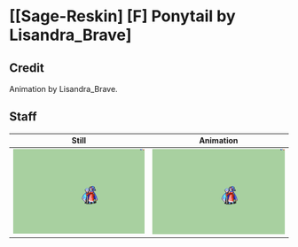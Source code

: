 # [\[Sage-Reskin\] \[F\] Ponytail by Lisandra_Brave]

## Credit

Animation by Lisandra_Brave.
	
## Staff

| Still | Animation |
| :---: | :-------: |
| ![Staff still](./Staff_000.png) | ![Staff animation](./Staff.gif) |
